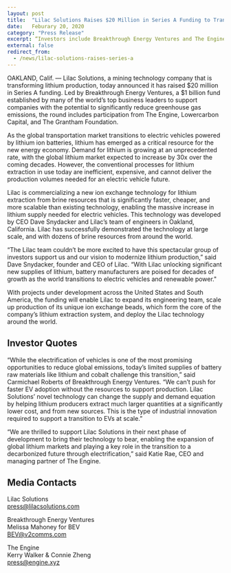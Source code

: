 ```yaml
---
layout: post
title:  "Lilac Solutions Raises $20 Million in Series A Funding to Transform Lithium Production Worldwide"
date:   Feburary 20, 2020
category: "Press Release"
excerpt: “Investors include Breakthrough Energy Ventures and The Engine.“
external: false
redirect_from:
  - /news/lilac-solutions-raises-series-a
---
```


OAKLAND, Calif. — Lilac Solutions, a mining technology company that is transforming lithium production, today announced it has raised $20 million in Series A funding. Led by Breakthrough Energy Ventures, a $1 billion fund established by many of the world’s top business leaders to support companies with the potential to significantly reduce greenhouse gas emissions, the round includes participation from The Engine, Lowercarbon Capital, and The Grantham Foundation.

As the global transportation market transitions to electric vehicles powered by lithium ion batteries, lithium has emerged as a critical resource for the new energy economy. Demand for lithium is growing at an unprecedented rate, with the global lithium market expected to increase by 30x over the coming decades. However, the conventional processes for lithium extraction in use today are inefficient, expensive, and cannot deliver the production volumes needed for an electric vehicle future.

Lilac is commercializing a new ion exchange technology for lithium extraction from brine resources that is significantly faster, cheaper, and more scalable than existing technology, enabling the massive increase in lithium supply needed for electric vehicles. This technology was developed by CEO Dave Snydacker and Lilac’s team of engineers in Oakland, California. Lilac has successfully demonstrated the technology at large scale, and with dozens of brine resources from around the world.

“The Lilac team couldn’t be more excited to have this spectacular group of investors support us and our vision to modernize lithium production,” said Dave Snydacker, founder and CEO of Lilac. “With Lilac unlocking significant new supplies of lithium, battery manufacturers are poised for decades of growth as the world transitions to electric vehicles and renewable power."

With projects under development across the United States and South America, the funding will enable Lilac to expand its engineering team, scale up production of its unique ion exchange beads, which form the core of the company’s lithium extraction system, and deploy the Lilac technology around the world.

 
## Investor Quotes

“While the electrification of vehicles is one of the most promising opportunities to reduce global emissions, today’s limited supplies of battery raw materials like lithium and cobalt challenge this transition,” said Carmichael Roberts of Breakthrough Energy Ventures. “We can’t push for faster EV adoption without the resources to support production. Lilac Solutions’ novel technology can change the supply and demand equation by helping lithium producers extract much larger quantities at a significantly lower cost, and from new sources. This is the type of industrial innovation required to support a transition to EVs at scale.”

“We are thrilled to support Lilac Solutions in their next phase of development to bring their technology to bear, enabling the expansion of global lithium markets and playing a key role in the transition to a decarbonized future through electrification,” said Katie Rae, CEO and managing partner of The Engine.

## Media Contacts

Lilac Solutions  
[press@lilacsolutions.com](mailto:press@lilacsolutions.com)

Breakthrough Energy Ventures  
Melissa Mahoney for BEV  
[BEV@v2comms.com](mailto:BEV@v2comms.com)

The Engine  
Kerry Walker & Connie Zheng  
[press@engine.xyz](mailto:press@engine.xyz)